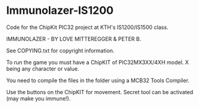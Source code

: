 # Immunolazer-IS1200
Code for the ChipKit PIC32 project at KTH's IS1200/IS1500 class.

IMMUNOLAZER - BY LOVE MITTEREGGER & PETER B.

See COPYING.txt for copyright information.

To run the game you must have a ChipKIT of PIC32MX3XX/4XH model.
X being any character or value.

You need to compile the files in the folder using a MCB32 Tools Compiler.

Use the buttons on the ChipKIT for movement.
Secret tool can be activated (may make you immune!).
